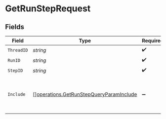 # GetRunStepRequest


## Fields

| Field                                                                                                                                                                                                                                                                                                                                    | Type                                                                                                                                                                                                                                                                                                                                     | Required                                                                                                                                                                                                                                                                                                                                 | Description                                                                                                                                                                                                                                                                                                                              |
| ---------------------------------------------------------------------------------------------------------------------------------------------------------------------------------------------------------------------------------------------------------------------------------------------------------------------------------------- | ---------------------------------------------------------------------------------------------------------------------------------------------------------------------------------------------------------------------------------------------------------------------------------------------------------------------------------------- | ---------------------------------------------------------------------------------------------------------------------------------------------------------------------------------------------------------------------------------------------------------------------------------------------------------------------------------------- | ---------------------------------------------------------------------------------------------------------------------------------------------------------------------------------------------------------------------------------------------------------------------------------------------------------------------------------------- |
| `ThreadID`                                                                                                                                                                                                                                                                                                                               | *string*                                                                                                                                                                                                                                                                                                                                 | :heavy_check_mark:                                                                                                                                                                                                                                                                                                                       | The ID of the thread to which the run and run step belongs.                                                                                                                                                                                                                                                                              |
| `RunID`                                                                                                                                                                                                                                                                                                                                  | *string*                                                                                                                                                                                                                                                                                                                                 | :heavy_check_mark:                                                                                                                                                                                                                                                                                                                       | The ID of the run to which the run step belongs.                                                                                                                                                                                                                                                                                         |
| `StepID`                                                                                                                                                                                                                                                                                                                                 | *string*                                                                                                                                                                                                                                                                                                                                 | :heavy_check_mark:                                                                                                                                                                                                                                                                                                                       | The ID of the run step to retrieve.                                                                                                                                                                                                                                                                                                      |
| `Include`                                                                                                                                                                                                                                                                                                                                | [][operations.GetRunStepQueryParamInclude](../../models/operations/getrunstepqueryparaminclude.md)                                                                                                                                                                                                                                       | :heavy_minus_sign:                                                                                                                                                                                                                                                                                                                       | A list of additional fields to include in the response. Currently the only supported value is `step_details.tool_calls[*].file_search.results[*].content` to fetch the file search result content.<br/><br/>See the [file search tool documentation](/docs/assistants/tools/file-search#customizing-file-search-settings) for more information.<br/> |